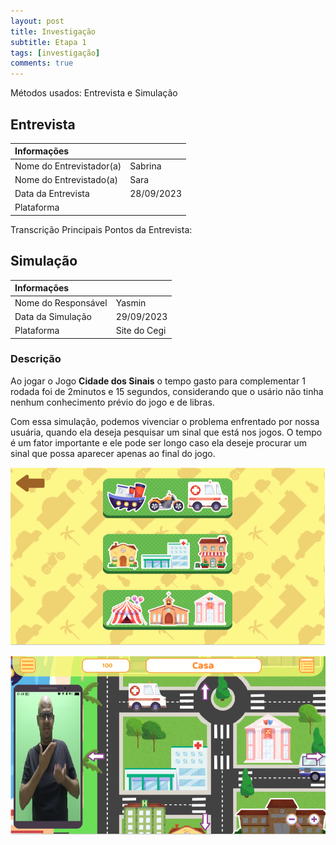 ```yaml
---
layout: post
title: Investigação
subtitle: Etapa 1
tags: [investigação]
comments: true
---
```


Métodos usados: Entrevista e Simulação

## Entrevista

| Informações |                          |
| :----------------------- | :---------- |
| Nome do Entrevistador(a) | Sabrina     |
| Nome do Entrevistado(a)  | Sara        | 
| Data da Entrevista       | 28/09/2023  |
| Plataforma               |             |

Transcrição Principais Pontos da Entrevista:


## Simulação

| Informações |                           |
| :----------------------- | :----------- |
| Nome do Responsável      | Yasmin       |
| Data da Simulação        | 29/09/2023   |
| Plataforma               | Site do Cegi |

### Descrição

Ao jogar o Jogo **Cidade dos Sinais** o tempo gasto para complementar 1 rodada foi de 2minutos e 15 segundos, considerando que o usário não tinha nenhum conhecimento prévio do jogo e de libras.

Com essa simulação, podemos vivenciar o problema enfrentado por nossa usuária, quando ela deseja pesquisar um sinal que está nos jogos. O tempo é um fator importante e ele pode ser longo caso ela deseje procurar um sinal que possa aparecer apenas ao final do jogo.

![Fases](/assets/img/posts/CidadeDosSinais-Fases.png)

![Sinal](/assets/img/posts/CidadeDosSinais-Sinal.png)
